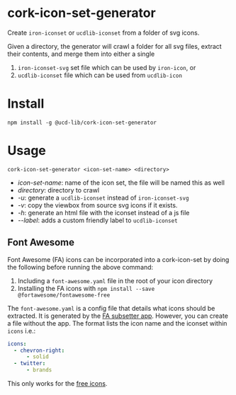 # cork-icon-set-generator
Create `iron-iconset` or `ucdlib-iconset` from a folder of svg icons.

Given a directory, the generator will crawl a folder for all svg files, extract their
contents, and merge them into either a single
1.  `iron-iconset-svg` set file which can be used by ```iron-icon```, or
2.  `ucdlib-iconset` file which can be used from `ucdlib-icon`

# Install

```npm install -g @ucd-lib/cork-icon-set-generator```

# Usage

```cork-icon-set-generator <icon-set-name> <directory>```

 - *icon-set-name*: name of the icon set, the file will be named this as well
 - *directory*: directory to crawl
 - *-u*: generate a `ucdlib-iconset` instead of `iron-iconset-svg`
 - *-v*: copy the viewbox from source svg icons if it exists.
 - *-h*: generate an html file with the iconset instead of a js file
 - *--label*: adds a custom friendly label to `ucdlib-iconset`

## Font Awesome
Font Awesome (FA) icons can be incorporated into a cork-icon-set by doing the following before running the above command:
1. Including a `font-awesome.yaml` file in the root of your icon directory
2. Installing the FA icons with `npm install --save @fortawesome/fontawesome-free`

The `font-awesome.yaml` is a config file that details what icons should be extracted. It is generated by the [FA subsetter app](https://fontawesome.com/v5.15/how-to-use/on-the-desktop/other-topics/subsetter). However, you can create a file without the app. The format lists the icon name and the iconset within `icons` i.e.:
```yaml
icons:
  - chevron-right:
      - solid
  - twitter:
      - brands
```
This only works for the [free icons](https://fontawesome.com/v5.15/icons?d=gallery&p=2&m=free).